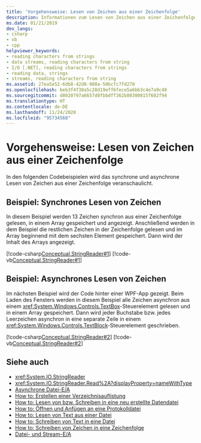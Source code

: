 ```yaml
---
title: 'Vorgehensweise: Lesen von Zeichen aus einer Zeichenfolge'
description: Informationen zum Lesen von Zeichen aus einer Zeichenfolge in .NET Hier finden Sie Beispiele für synchrone und asynchrone Lesevorgänge für Zeichen.
ms.date: 01/21/2019
dev_langs:
- csharp
- vb
- cpp
helpviewer_keywords:
- reading characters from strings
- data streams, reading characters from string
- I/O [.NET], reading characters from strings
- reading data, strings
- streams, reading characters from string
ms.assetid: 27ea5e52-6db8-42d8-980a-50bcfc7fd270
ms.openlocfilehash: beb3f4f38a5c28d19eff6fece5a6bb3c4e7a9c48
ms.sourcegitcommit: d8020797a6657d0fbbdff362b80300815f682f94
ms.translationtype: HT
ms.contentlocale: de-DE
ms.lasthandoff: 11/24/2020
ms.locfileid: "95734568"
---
```

# <a name="how-to-read-characters-from-a-string"></a>Vorgehensweise: Lesen von Zeichen aus einer Zeichenfolge

In den folgenden Codebeispielen wird das synchrone und asynchrone Lesen von Zeichen aus einer Zeichenfolge veranschaulicht.  
  
## <a name="example-read-characters-synchronously"></a>Beispiel: Synchrones Lesen von Zeichen

 In diesem Beispiel werden 13 Zeichen synchron aus einer Zeichenfolge gelesen, in einem Array gespeichert und angezeigt. Anschließend werden in dem Beispiel die restlichen Zeichen in der Zeichenfolge gelesen und im Array beginnend mit dem sechsten Element gespeichert. Dann wird der Inhalt des Arrays angezeigt.  
  
 [!code-csharp[Conceptual.StringReader#1](../../../samples/snippets/csharp/VS_Snippets_CLR/conceptual.stringreader/cs/source.cs#1)]
 [!code-vb[Conceptual.StringReader#1](../../../samples/snippets/visualbasic/VS_Snippets_CLR/conceptual.stringreader/vb/source.vb#1)]  
  
## <a name="example-read-characters-asynchronously"></a>Beispiel: Asynchrones Lesen von Zeichen  

 Im nächsten Beispiel wird der Code hinter einer WPF-App gezeigt. Beim Laden des Fensters werden in diesem Beispiel alle Zeichen asynchron aus einem <xref:System.Windows.Controls.TextBox>-Steuerelement gelesen und in einem Array gespeichert. Dann wird jeder Buchstabe bzw. jedes Leerzeichen asynchron in eine separate Zeile in einem <xref:System.Windows.Controls.TextBlock>-Steuerelement geschrieben.  
  
 [!code-csharp[Conceptual.StringReader#2](../../../samples/snippets/csharp/VS_Snippets_Wpf/StringReaderWriter/MainWindow.xaml.cs)]
 [!code-vb[Conceptual.StringReader#2](../../../samples/snippets/visualbasic/VS_Snippets_Wpf/StringReaderWriter/MainWindow.xaml.vb)]  
  
## <a name="see-also"></a>Siehe auch

- <xref:System.IO.StringReader>  
- <xref:System.IO.StringReader.Read%2A?displayProperty=nameWithType>  
- [Asynchrone Datei-E/A](asynchronous-file-i-o.md)  
- [How to: Erstellen einer Verzeichnisauflistung](/previous-versions/dotnet/netframework-4.0/5cf8zcfh(v=vs.100))  
- [How to: Lesen von bzw. Schreiben in eine neu erstellte Datendatei](how-to-read-and-write-to-a-newly-created-data-file.md)  
- [How to: Öffnen und Anfügen an eine Protokolldatei](how-to-open-and-append-to-a-log-file.md)  
- [How to: Lesen von Text aus einer Datei](how-to-read-text-from-a-file.md)  
- [How to: Schreiben von Text in eine Datei](how-to-write-text-to-a-file.md)  
- [How to: Schreiben von Zeichen in eine Zeichenfolge](how-to-write-characters-to-a-string.md)  
- [Datei- und Stream-E/A](index.md)
